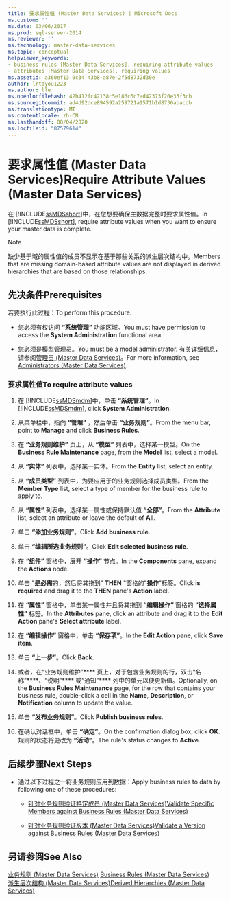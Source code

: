 ```yaml
---
title: 要求属性值 (Master Data Services) | Microsoft Docs
ms.custom: ''
ms.date: 03/06/2017
ms.prod: sql-server-2014
ms.reviewer: ''
ms.technology: master-data-services
ms.topic: conceptual
helpviewer_keywords:
- business rules [Master Data Services], requiring attribute values
- attributes [Master Data Services], requiring values
ms.assetid: a360ef13-0c34-43b8-a87e-2f5d8732d30e
author: lrtoyou1223
ms.author: lle
ms.openlocfilehash: 42b412fc42138c5e186c6c7ad42373f20e35f3cb
ms.sourcegitcommit: ad4d92dce894592a259721a1571b1d8736abacdb
ms.translationtype: MT
ms.contentlocale: zh-CN
ms.lasthandoff: 08/04/2020
ms.locfileid: "87579614"
---
```

# <a name="require-attribute-values-master-data-services"></a><span data-ttu-id="78225-102">要求属性值 (Master Data Services)</span><span class="sxs-lookup"><span data-stu-id="78225-102">Require Attribute Values (Master Data Services)</span></span>
  <span data-ttu-id="78225-103">在 [!INCLUDE[ssMDSshort](../includes/ssmdsshort-md.md)]中，在您想要确保主数据完整时要求属性值。</span><span class="sxs-lookup"><span data-stu-id="78225-103">In [!INCLUDE[ssMDSshort](../includes/ssmdsshort-md.md)], require attribute values when you want to ensure your master data is complete.</span></span>  
  
> [!NOTE]  
>  <span data-ttu-id="78225-104">缺少基于域的属性值的成员不显示在基于那些关系的派生层次结构中。</span><span class="sxs-lookup"><span data-stu-id="78225-104">Members that are missing domain-based attribute values are not displayed in derived hierarchies that are based on those relationships.</span></span>  
  
## <a name="prerequisites"></a><span data-ttu-id="78225-105">先决条件</span><span class="sxs-lookup"><span data-stu-id="78225-105">Prerequisites</span></span>  
 <span data-ttu-id="78225-106">若要执行此过程：</span><span class="sxs-lookup"><span data-stu-id="78225-106">To perform this procedure:</span></span>  
  
-   <span data-ttu-id="78225-107">您必须有权访问 **“系统管理”** 功能区域。</span><span class="sxs-lookup"><span data-stu-id="78225-107">You must have permission to access the **System Administration** functional area.</span></span>  
  
-   <span data-ttu-id="78225-108">您必须是模型管理员。</span><span class="sxs-lookup"><span data-stu-id="78225-108">You must be a model administrator.</span></span> <span data-ttu-id="78225-109">有关详细信息，请参阅[管理员 &#40;Master Data Services&#41;](administrators-master-data-services.md)。</span><span class="sxs-lookup"><span data-stu-id="78225-109">For more information, see [Administrators &#40;Master Data Services&#41;](administrators-master-data-services.md).</span></span>  
  
### <a name="to-require-attribute-values"></a><span data-ttu-id="78225-110">要求属性值</span><span class="sxs-lookup"><span data-stu-id="78225-110">To require attribute values</span></span>  
  
1.  <span data-ttu-id="78225-111">在 [!INCLUDE[ssMDSmdm](../includes/ssmdsmdm-md.md)]中，单击 **“系统管理”**。</span><span class="sxs-lookup"><span data-stu-id="78225-111">In [!INCLUDE[ssMDSmdm](../includes/ssmdsmdm-md.md)], click **System Administration**.</span></span>  
  
2.  <span data-ttu-id="78225-112">从菜单栏中，指向 **“管理”** ，然后单击 **“业务规则”**。</span><span class="sxs-lookup"><span data-stu-id="78225-112">From the menu bar, point to **Manage** and click **Business Rules**.</span></span>  
  
3.  <span data-ttu-id="78225-113">在 **“业务规则维护”** 页上，从 **“模型”** 列表中，选择某一模型。</span><span class="sxs-lookup"><span data-stu-id="78225-113">On the **Business Rule Maintenance** page, from the **Model** list, select a model.</span></span>  
  
4.  <span data-ttu-id="78225-114">从 **“实体”** 列表中，选择某一实体。</span><span class="sxs-lookup"><span data-stu-id="78225-114">From the **Entity** list, select an entity.</span></span>  
  
5.  <span data-ttu-id="78225-115">从 **“成员类型”** 列表中，为要应用于的业务规则选择成员类型。</span><span class="sxs-lookup"><span data-stu-id="78225-115">From the **Member Type** list, select a type of member for the business rule to apply to.</span></span>  
  
6.  <span data-ttu-id="78225-116">从 **“属性”** 列表中，选择某一属性或保持默认值 **“全部”**。</span><span class="sxs-lookup"><span data-stu-id="78225-116">From the **Attribute** list, select an attribute or leave the default of **All**.</span></span>  
  
7.  <span data-ttu-id="78225-117">单击 **“添加业务规则”**。</span><span class="sxs-lookup"><span data-stu-id="78225-117">Click **Add business rule**.</span></span>  
  
8.  <span data-ttu-id="78225-118">单击 **“编辑所选业务规则”**。</span><span class="sxs-lookup"><span data-stu-id="78225-118">Click **Edit selected business rule**.</span></span>  
  
9. <span data-ttu-id="78225-119">在 **“组件”** 窗格中，展开 **“操作”** 节点。</span><span class="sxs-lookup"><span data-stu-id="78225-119">In the **Components** pane, expand the **Actions** node.</span></span>  
  
10. <span data-ttu-id="78225-120">单击 "**是必需**的，然后将其拖到" **THEN** "窗格的"**操作**"标签。</span><span class="sxs-lookup"><span data-stu-id="78225-120">Click **is required** and drag it to the **THEN** pane's **Action** label.</span></span>  
  
11. <span data-ttu-id="78225-121">在 **“属性”** 窗格中，单击某一属性并且将其拖到 **“编辑操作”** 窗格的 **“选择属性”** 标签。</span><span class="sxs-lookup"><span data-stu-id="78225-121">In the **Attributes** pane, click an attribute and drag it to the **Edit Action** pane's **Select attribute** label.</span></span>  
  
12. <span data-ttu-id="78225-122">在 **“编辑操作”** 窗格中，单击 **“保存项”**。</span><span class="sxs-lookup"><span data-stu-id="78225-122">In the **Edit Action** pane, click **Save item**.</span></span>  
  
13. <span data-ttu-id="78225-123">单击 **“上一步”**。</span><span class="sxs-lookup"><span data-stu-id="78225-123">Click **Back**.</span></span>  
  
14. <span data-ttu-id="78225-124">或者，在“业务规则维护”\*\*\*\* 页上，对于包含业务规则的行，双击“名称”\*\*\*\*、“说明”\*\*\*\* 或“通知”\*\*\*\* 列中的单元以便更新值。</span><span class="sxs-lookup"><span data-stu-id="78225-124">Optionally, on the **Business Rules Maintenance** page, for the row that contains your business rule, double-click a cell in the **Name**, **Description**, or **Notification** column to update the value.</span></span>  
  
15. <span data-ttu-id="78225-125">单击 **“发布业务规则”**。</span><span class="sxs-lookup"><span data-stu-id="78225-125">Click **Publish business rules**.</span></span>  
  
16. <span data-ttu-id="78225-126">在确认对话框中，单击 **“确定”**。</span><span class="sxs-lookup"><span data-stu-id="78225-126">On the confirmation dialog box, click **OK**.</span></span> <span data-ttu-id="78225-127">规则的状态将更改为 **“活动”**。</span><span class="sxs-lookup"><span data-stu-id="78225-127">The rule's status changes to **Active**.</span></span>  
  
## <a name="next-steps"></a><span data-ttu-id="78225-128">后续步骤</span><span class="sxs-lookup"><span data-stu-id="78225-128">Next Steps</span></span>  
  
-   <span data-ttu-id="78225-129">通过以下过程之一将业务规则应用到数据：</span><span class="sxs-lookup"><span data-stu-id="78225-129">Apply business rules to data by following one of these procedures:</span></span>  
  
    -   [<span data-ttu-id="78225-130">针对业务规则验证特定成员 (Master Data Services)</span><span class="sxs-lookup"><span data-stu-id="78225-130">Validate Specific Members against Business Rules &#40;Master Data Services&#41;</span></span>](../../2014/master-data-services/validate-specific-members-against-business-rules-master-data-services.md)  
  
    -   [<span data-ttu-id="78225-131">针对业务规则验证版本 (Master Data Services)</span><span class="sxs-lookup"><span data-stu-id="78225-131">Validate a Version against Business Rules &#40;Master Data Services&#41;</span></span>](../../2014/master-data-services/validate-a-version-against-business-rules-master-data-services.md)  
  
## <a name="see-also"></a><span data-ttu-id="78225-132">另请参阅</span><span class="sxs-lookup"><span data-stu-id="78225-132">See Also</span></span>  
 <span data-ttu-id="78225-133">[业务规则 &#40;Master Data Services&#41;](../../2014/master-data-services/business-rules-master-data-services.md) </span><span class="sxs-lookup"><span data-stu-id="78225-133">[Business Rules &#40;Master Data Services&#41;](../../2014/master-data-services/business-rules-master-data-services.md) </span></span>  
 [<span data-ttu-id="78225-134">派生层次结构 (Master Data Services)</span><span class="sxs-lookup"><span data-stu-id="78225-134">Derived Hierarchies &#40;Master Data Services&#41;</span></span>](../../2014/master-data-services/derived-hierarchies-master-data-services.md)  
  
  

